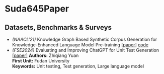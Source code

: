 # Suda645Paper
## Datasets, Benchmarks & Surveys

- *(NAACL'21)* Knowledge Graph Based Synthetic Corpus Generation for Knowledge-Enhanced Language Model Pre-training [[paper]](https://arxiv.org/abs/2106.03872) [code](https://github.com/example/project)
- *(FSE2024)* Evaluating and Improving ChatGPT for Unit Test Generation [[paper]](https://dl.acm.org/doi/pdf/10.1145/3660783)   **Authors:** Zhiqiang Yuan  
  **First Unit:** Fudan University  
  **Keywords:** Unit testing, Test generation, Large language model


